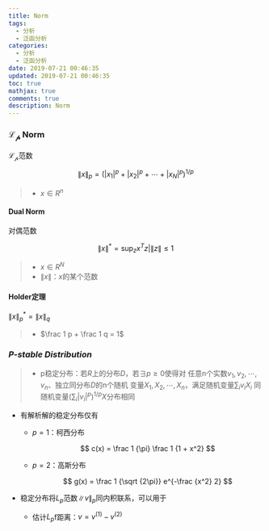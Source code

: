 ```yaml
---
title: Norm
tags:
  - 分析
  - 泛函分析
categories:
  - 分析
  - 泛函分析
date: 2019-07-21 00:46:35
updated: 2019-07-21 00:46:35
toc: true
mathjax: true
comments: true
description: Norm
---
```


###	$\mathcal{L_p}$ Norm

$\mathcal{L_p}$范数

$$
\|x\|_p = (|x_1|^p + |x_2|^p + \cdots + |x_N|^p)^{1/p}
$$

> - $x \in R^n$

####	Dual Norm

对偶范数

$$
\|x\|^{*} = \mathop \sup_{z}{x^Tz|\|z\| \leq 1}
$$

> - $x \in R^N$
> - $\|x\|$：$x$的某个范数

####	Holder定理

$\|x\|^{*}_p = \|x\|_q$

> - $\frac 1 p + \frac 1 q = 1$

###	*P-stable Distribution*

> - p稳定分布：若$R$上的分布$D$，若$\exists p \geq 0$使得对
	任意n个实数$v_1,v_2,\cdots,v_n$、独立同分布$D$的n个随机
	变量$X_1,X_2,\cdots,X_n$，满足随机变量$\sum_i v_iX_i$
	同随机变量$(\sum_i |v_i|^p)^{1/p} X$分布相同

-	有解析解的稳定分布仅有

	-	$p=1$：柯西分布

		$$
		c(x) = \frac 1 {\pi} \frac 1 {1 + x^2}
		$$

	-	$p=2$：高斯分布

		$$
		g(x) = \frac 1 {\sqrt {2\pi}} e^{-\frac {x^2} 2}
		$$

-	稳定分布将$L_p$范数$\|v\|_p$同内积联系，可以用于

	-	估计$L_p$f距离：$v = v^{(1)} - v^{(2)}$



